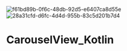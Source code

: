![f61bd89b-0f6c-48db-92d5-e6407ca8d55e](https://user-images.githubusercontent.com/59532676/122513157-a0805900-d027-11eb-94b8-8c9be0828d92.jpg)
![28a31cfd-d6fc-4d4d-955b-83c5d201b7d4](https://user-images.githubusercontent.com/59532676/122513161-a1b18600-d027-11eb-9092-bd1c4c19e657.jpg)
# CarouselView_Kotlin
